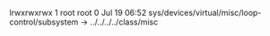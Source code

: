 lrwxrwxrwx 1 root root 0 Jul 19 06:52 sys/devices/virtual/misc/loop-control/subsystem -> ../../../../class/misc
